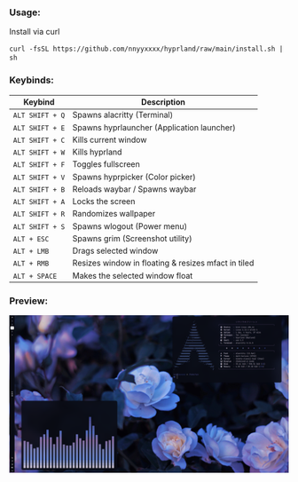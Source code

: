 ### Usage:
Install via curl
  ```shell
  curl -fsSL https://github.com/nnyyxxxx/hyprland/raw/main/install.sh | sh
  ```
### Keybinds:
| Keybind | Description |  
| --- | --- |  
| `ALT SHIFT + Q` | Spawns alacritty (Terminal) |  
| `ALT SHIFT + E` | Spawns hyprlauncher (Application launcher) |
| `ALT SHIFT + C` | Kills current window |
| `ALT SHIFT + W` | Kills hyprland |
| `ALT SHIFT + F` | Toggles fullscreen |
| `ALT SHIFT + V` | Spawns hyprpicker (Color picker) |
| `ALT SHIFT + B` | Reloads waybar / Spawns waybar |
| `ALT SHIFT + A` | Locks the screen |
| `ALT SHIFT + R` | Randomizes wallpaper |
| `ALT SHIFT + S` | Spawns wlogout (Power menu)
| `ALT + ESC` | Spawns grim (Screenshot utility) |
| `ALT + LMB` | Drags selected window |
| `ALT + RMB` | Resizes window in floating & resizes mfact in tiled |
| `ALT + SPACE` | Makes the selected window float |

### Preview:
![](.github/preview.png)
